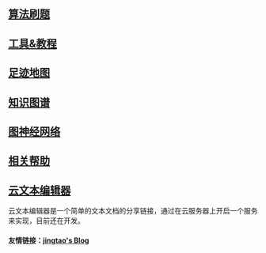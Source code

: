 ## [算法刷题](algorithm/算法刷题.md)

## [工具&教程](tech/折腾.md)

## [足迹地图](life/足迹地图.md)

## [知识图谱](tech/kg.md)

## [图神经网络](tech/gcn.md)

## [相关帮助](help.md)

## [云文本编辑器]()

云文本编辑器是一个简单的文本文档的分享链接，通过在云服务器上开启一个服务来实现，目前还在开发。

#### 友情链接：[jingtao's Blog](https://jingtao.fun)



